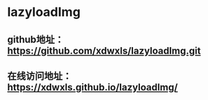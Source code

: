 # lazyloadImg

## github地址：https://github.com/xdwxls/lazyloadImg.git
## 在线访问地址：https://xdwxls.github.io/lazyloadImg/
